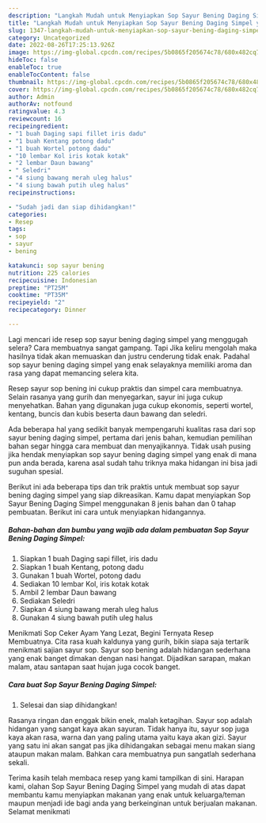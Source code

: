 ```yaml
---
description: "Langkah Mudah untuk Menyiapkan Sop Sayur Bening Daging Simpel yang Enak, Buat Buka Puasa Bisa Manjain Lidah"
title: "Langkah Mudah untuk Menyiapkan Sop Sayur Bening Daging Simpel yang Enak, Buat Buka Puasa Bisa Manjain Lidah"
slug: 1347-langkah-mudah-untuk-menyiapkan-sop-sayur-bening-daging-simpel-yang-enak-buat-buka-puasa-bisa-manjain-lidah
category: Uncategorized
date: 2022-08-26T17:25:13.926Z
image: https://img-global.cpcdn.com/recipes/5b0865f205674c78/680x482cq70/sop-sayur-bening-daging-simpel-foto-resep-utama.jpg
hideToc: false
enableToc: true
enableTocContent: false
thumbnail: https://img-global.cpcdn.com/recipes/5b0865f205674c78/680x482cq70/sop-sayur-bening-daging-simpel-foto-resep-utama.jpg
cover: https://img-global.cpcdn.com/recipes/5b0865f205674c78/680x482cq70/sop-sayur-bening-daging-simpel-foto-resep-utama.jpg
author: Admin
authorAv: notfound
ratingvalue: 4.3
reviewcount: 16
recipeingredient:
- "1 buah Daging sapi fillet iris dadu"
- "1 buah Kentang potong dadu"
- "1 buah Wortel potong dadu"
- "10 lembar Kol iris kotak kotak"
- "2 lembar Daun bawang"
- " Seledri"
- "4 siung bawang merah uleg halus"
- "4 siung bawah putih uleg halus"
recipeinstructions:

- "Sudah jadi dan siap dihidangkan!"
categories:
- Resep
tags:
- sop
- sayur
- bening

katakunci: sop sayur bening 
nutrition: 225 calories
recipecuisine: Indonesian
preptime: "PT25M"
cooktime: "PT35M"
recipeyield: "2"
recipecategory: Dinner

---
```



Lagi mencari ide resep sop sayur bening daging simpel yang menggugah selera? Cara membuatnya sangat gampang. Tapi Jika keliru mengolah maka hasilnya tidak akan memuaskan dan justru cenderung tidak enak. Padahal sop sayur bening daging simpel yang enak selayaknya memiliki aroma dan rasa yang dapat memancing selera kita.


Resep sayur sop bening ini cukup praktis dan simpel cara membuatnya. Selain rasanya yang gurih dan menyegarkan, sayur ini juga cukup menyehatkan. Bahan yang digunakan juga cukup ekonomis, seperti wortel, kentang, buncis dan kubis beserta daun bawang dan seledri.

Ada beberapa hal yang sedikit banyak mempengaruhi kualitas rasa dari sop sayur bening daging simpel, pertama dari jenis bahan, kemudian pemilihan bahan segar hingga cara membuat dan menyajikannya. Tidak usah pusing jika hendak menyiapkan sop sayur bening daging simpel yang enak di mana pun anda berada, karena asal sudah tahu triknya maka hidangan ini bisa jadi suguhan spesial.


Berikut ini ada beberapa tips dan trik praktis untuk membuat sop sayur bening daging simpel yang siap dikreasikan. Kamu dapat menyiapkan Sop Sayur Bening Daging Simpel menggunakan 8 jenis bahan dan 0 tahap pembuatan. Berikut ini cara untuk menyiapkan hidangannya.

<!--inarticleads1-->

##### Bahan-bahan dan bumbu yang wajib ada dalam pembuatan Sop Sayur Bening Daging Simpel:

1. Siapkan 1 buah Daging sapi fillet, iris dadu
1. Siapkan 1 buah Kentang, potong dadu
1. Gunakan 1 buah Wortel, potong dadu
1. Sediakan 10 lembar Kol, iris kotak kotak
1. Ambil 2 lembar Daun bawang
1. Sediakan  Seledri
1. Siapkan 4 siung bawang merah uleg halus
1. Gunakan 4 siung bawah putih uleg halus


Menikmati Sop Ceker Ayam Yang Lezat, Begini Ternyata Resep Membuatnya. Cita rasa kuah kaldunya yang gurih, bikin siapa saja tertarik menikmati sajian sayur sop. Sayur sop bening adalah hidangan sederhana yang enak banget dimakan dengan nasi hangat. Dijadikan sarapan, makan malam, atau santapan saat hujan juga cocok banget. 

<!--inarticleads2-->

##### Cara buat Sop Sayur Bening Daging Simpel:


1. Selesai dan siap dihidangkan!

Rasanya ringan dan enggak bikin enek, malah ketagihan. Sayur sop adalah hidangan yang sangat kaya akan sayuran. Tidak hanya itu, sayur sop juga kaya akan rasa, warna dan yang paling utama yaitu kaya akan gizi. Sayur yang satu ini akan sangat pas jika dihidangakan sebagai menu makan siang ataupun makan malam. Bahkan cara membuatnya pun sangatlah sederhana sekali. 

Terima kasih telah membaca resep yang kami tampilkan di sini. Harapan kami, olahan Sop Sayur Bening Daging Simpel yang mudah di atas dapat membantu kamu menyiapkan makanan yang enak untuk keluarga/teman maupun menjadi ide bagi anda yang berkeinginan untuk berjualan makanan. Selamat menikmati
